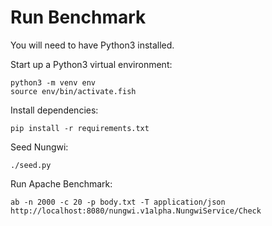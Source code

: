 # Run Benchmark

You will need to have Python3 installed.

Start up a Python3 virtual environment:
```
python3 -m venv env
source env/bin/activate.fish
```

Install dependencies:
```
pip install -r requirements.txt
```

Seed Nungwi:
```
./seed.py
```

Run Apache Benchmark:
```
ab -n 2000 -c 20 -p body.txt -T application/json http://localhost:8080/nungwi.v1alpha.NungwiService/Check
```
